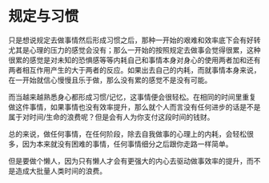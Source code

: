 # 规定与习惯
只是想说规定去做事情然后形成习惯之后，那种一开始的艰难和效率底下会有好转尤其是心理的压力的感觉会没有；那么一开始的按照规定去做事会觉得很累，这种很累的感觉是对未知的恐惧感等等内耗自己和事情本身对身心的使用两者加和还有两者相互作用产生的大于两者的反应。如果出去自己的内耗，而就事情本身来说，在一开始就信心慢慢且乐于做，那么没有累的感觉不是没有可能。

而当越来越熟悉身心都形成习惯/记忆，这事情便会很轻松。在相同的时间里重复做这件事情，如果事情也没有效率提升，那么就个人而言没有任何进步的话是不是属于对时间/生命的浪费呢？但是会有人为你支付这段时间的钱财。

总的来说，做任何事情，在任何阶段，除去自我做事的心理上的内耗，会轻松很多，因为本来就没有困难的事情，任何事情细分之后跟你走路一样简单。

但是要做个懒人，因为只有懒人才会有更强大的内心去驱动做事效率的提升，而不是造成大批量人类时间的浪费。
